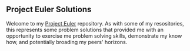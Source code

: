 ## Project Euler Solutions

Welcome to my [Project Euler](http://projecteuler.net/) repository. As with some of my resositories, this represents some problem solutions that provided me with an opportunity to exercise me problem solving skills, demonstrate my know how, and potentially broading my peers' horizons.
